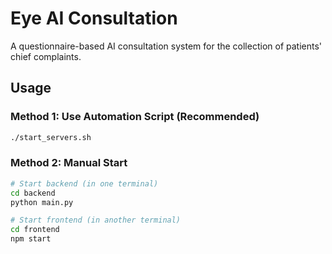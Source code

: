 # Eye AI Consultation

A questionnaire-based AI consultation system for the collection of patients' chief complaints.

## Usage

### Method 1: Use Automation Script (Recommended)
```bash
./start_servers.sh
```

### Method 2: Manual Start
```bash
# Start backend (in one terminal)
cd backend
python main.py
```

```bash
# Start frontend (in another terminal)
cd frontend
npm start
```

